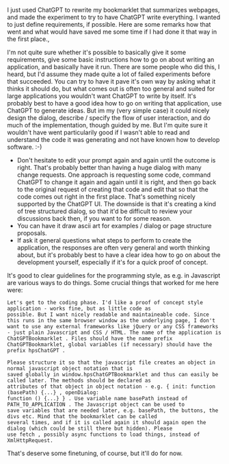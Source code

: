 I just used ChatGPT to rewrite my bookmarklet that summarizes webpages, and made the experiment to try to have 
ChatGPT write everything. I wanted to just define requirements, if possible. Here are some remarks how that went 
and what would have saved me some time if I had done it that way in the first place.,

I'm not quite sure whether it's possible to basically give it some requirements, give some basic instructions how to 
go on about writing an application, and basically have it run. There are some people who did this, I heard, but I'd 
assume they made quite a lot of failed experiments before that succeeded. You can try to have it pave it's own way 
by asking what it thinks it should do, but what comes out is often too general and suited for large applications you 
wouldn't want ChatGPT to write by itself. It's probably best to have a good idea how to go on writing that 
application, use ChatGPT to generate ideas. But im my (very simple case) it could nicely design the dialog, describe 
/ specify the flow of user interaction, and do much of the implementation, though guided by me. But I'm quite sure 
it wouldn't have went particularily good if I wasn't able to read and understand the code it was generating and not 
have known how to develop software. :-)

- Don't hesitate to edit your prompt again and again until the outcome is right. That's probably better than having a 
  huge dialog with many change requests. One approach is requesting some code, command ChatGPT to change it again 
  and again until it is right, and then go back to the original request of creating that code and edit that so that 
  the code comes out right in the first place. That's something nicely supported by the ChatGPT UI. The downside is 
  that it's creating a kind of tree structured dialog, so that it'd be difficult to review your discussions back 
  then, if you want to for some reason.  
- You can have it draw ascii art for examples / dialog or page structure proposals.
- If ask it general questions what steps to perform to create the application, the responses are often very general 
  and worth thinking about, but it's probably best to have a clear idea how to go on about the development yourself, 
  especially if it's for a quick proof of concept.

It's good to clear guidelines for the programming style, as e.g. in Javascript are various ways to do things. Some 
crucial things that worked for me here were:

    Let's get to the coding phase. I'd like a proof of concept style application - works fine, but as little code as 
    possible. But I want nicely readable and maintaineable code. Since this runs in the same browser window as the underlying page, I don't want to use any external frameworks like jQuery or any CSS frameworks - just plain Javascript and CSS / HTML. The name of the application is ChatGPTBookmarklet . Files should have the name prefix ChatGPTBookmarklet, global variables (if necessary) should have the prefix hpsChatGPT .

    Please structure it so that the javascript file creates an object in normal javascript object notation that is
    saved globally in window.hpsChatGPTBookmarklet and thus can easily be called later. The methods should be declared as
    attributes of that object in object notation - e.g. { init: function (basePath) {...} , openDialog:
    function () {...} } . Use variable name basePath instead of PATH_TO_APPLICATION . The Javascript object can be used to
    save variables that are needed later, e.g. basePath, the buttons, the divs etc. Mind that the bookmarklet can be called
    several times, and if it is called again it should again open the dialog (which could be still there but hidden). Please
    use fetch , possibly async functions to load things, instead of XmlHttpRequest. 

That's deserve some finetuning, of course, but it'll do for now.
